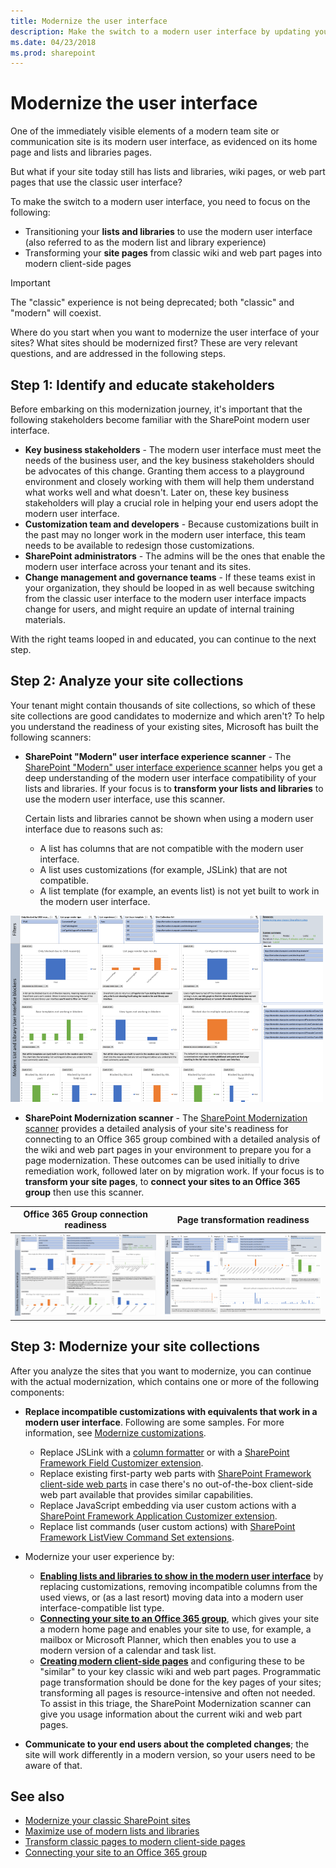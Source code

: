 ```yaml
---
title: Modernize the user interface
description: Make the switch to a modern user interface by updating your SharePoint lists and libraries and site pages.
ms.date: 04/23/2018
ms.prod: sharepoint
---
```


# Modernize the user interface

One of the immediately visible elements of a modern team site or communication site is its modern user interface, as evidenced on its home page and lists and libraries pages. 

But what if your site today still has lists and libraries, wiki pages, or web part pages that use the classic user interface?

To make the switch to a modern user interface, you need to focus on the following:
 
- Transitioning your **lists and libraries** to use the modern user interface (also referred to as the modern list and library experience)
- Transforming your **site pages** from classic wiki and web part pages into modern client-side pages

> [!IMPORTANT]
> The "classic" experience is not being deprecated; both "classic" and "modern" will coexist.

Where do you start when you want to modernize the user interface of your sites? What sites should be modernized first? These are very relevant questions, and are addressed in the following steps.

## Step 1: Identify and educate stakeholders

Before embarking on this modernization journey, it's important that the following stakeholders become familiar with the SharePoint modern user interface.

- **Key business stakeholders** - The modern user interface must meet the needs of the business user, and the key business stakeholders should be advocates of this change. Granting them access to a playground environment and closely working with them will help them understand what works well and what doesn't. Later on, these key business stakeholders will play a crucial role in helping your end users adopt the modern user interface.
- **Customization team and developers** - Because customizations built in the past may no longer work in the modern user interface, this team needs to be available to redesign those customizations.
- **SharePoint administrators** -  The admins will be the ones that enable the modern user interface across your tenant and its sites.
- **Change management and governance teams** - If these teams exist in your organization, they should be looped in as well because switching from the classic user interface to the modern user interface impacts change for users, and might require an update of internal training materials.

With the right teams looped in and educated, you can continue to the next step.

## Step 2: Analyze your site collections

Your tenant might contain thousands of site collections, so which of these site collections are good candidates to modernize and which aren't? To help you understand the readiness of your existing sites, Microsoft has built the following scanners:

- **SharePoint "Modern" user interface experience scanner** - The [SharePoint "Modern" user interface experience scanner](https://github.com/SharePoint/PnP-Tools/tree/master/Solutions/SharePoint.UIExperience.Scanner) helps you get a deep understanding of the modern user interface compatibility of your lists and libraries. If your focus is to **transform your lists and libraries** to use the modern user interface, use this scanner.

  Certain lists and libraries cannot be shown when using a modern user interface due to reasons such as:

  - A list has columns that are not compatible with the modern user interface.
  - A list uses customizations (for example, JSLink) that are not compatible.
  - A list template (for example, an events list) is not yet built to work in the modern user interface.

![SharePoint List and Library modern UI readiness report](media/modernize/modernuiscanner.png)

- **SharePoint Modernization scanner** - The [SharePoint Modernization scanner](https://github.com/SharePoint/PnP-Tools/tree/master/Solutions/SharePoint.Modernization) provides a detailed analysis of your site's readiness for connecting to an Office 365 group combined with a detailed analysis of the wiki and web part pages in your environment to prepare you for a page modernization. These outcomes can be used initially to drive remediation work, followed later on by migration work. If your focus is to **transform your site pages**, to **connect your sites to an Office 365 group** then use this scanner.

Office 365 Group connection readiness | Page transformation readiness
---------|----------
![SharePoint Group connection readiness report](media/modernize/groupifyscanner.png) | ![SharePoint Page Transformation readiness report](media/modernize/pagetransformationscanner.png)

## Step 3: Modernize your site collections

After you analyze the sites that you want to modernize, you can continue with the actual modernization, which contains one or more of the following components:

- **Replace incompatible customizations with equivalents that work in a modern user interface**. Following are some samples. For more information, see [Modernize customizations](modernize-customizations.md).

  - Replace JSLink with a [column formatter](../declarative-customization/column-formatting.md) or with a [SharePoint Framework Field Customizer extension](../spfx/extensions/get-started/building-simple-field-customizer.md).
  - Replace existing first-party web parts with [SharePoint Framework client-side web parts](../spfx/web-parts/overview-client-side-web-parts.md) in case there's no out-of-the-box client-side web part available that provides similar capabilities.
  - Replace JavaScript embedding via user custom actions with a [SharePoint Framework Application Customizer extension](../spfx/extensions/get-started/build-a-hello-world-extension.md).
  - Replace list commands (user custom actions) with [SharePoint Framework ListView Command Set extensions](../spfx/extensions/get-started/building-simple-cmdset-with-dialog-api.md).

- Modernize your user experience by:

  - **[Enabling lists and libraries to show in the modern user interface](modernize-userinterface-lists-and-libraries.md)** by replacing customizations, removing incompatible columns from the used views, or (as a last resort) moving data into a modern user interface-compatible list type.
  - **[Connecting your site to an Office 365 group](modernize-connect-to-office365-group.md)**, which gives your site a modern home page and enables your site to use, for example, a mailbox or Microsoft Planner, which then enables you to use a modern version of a calendar and task list.
  - **[Creating modern client-side pages](modernize-classic-sites.md)** and configuring these to be "similar" to your key classic wiki and web part pages. Programmatic page transformation should be done for the key pages of your sites; transforming all pages is resource-intensive and often not needed. To assist in this triage, the SharePoint Modernization scanner can give you usage information about the current wiki and web part pages.

- **Communicate to your end users about the completed changes**; the site will work differently in a modern version, so your users need to be aware of that.

## See also

- [Modernize your classic SharePoint sites](modernize-classic-sites.md)
- [Maximize use of modern lists and libraries](modernize-userinterface-lists-and-libraries.md)
- [Transform classic pages to modern client-side pages](modernize-userinterface-site-pages.md)
- [Connecting your site to an Office 365 group](modernize-connect-to-office365-group.md)
